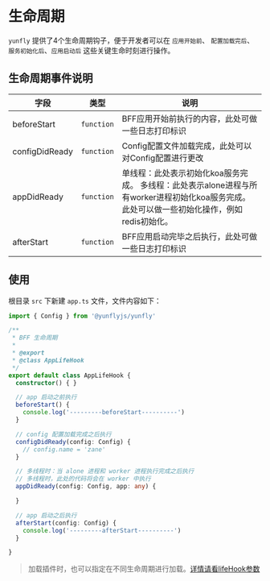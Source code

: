 # 生命周期

`yunfly` 提供了4个生命周期钩子，便于开发者可以在 `应用开始前`、 `配置加载完后`、 `服务初始化后`、`应用启动后` 这些关键生命时刻进行操作。

## 生命周期事件说明

| 字段 | 类型 | 说明 |
| ------ | ------ |------ |
| beforeStart | `function` | BFF应用开始前执行的内容，此处可做一些日志打印标识 |
| configDidReady | `function` | Config配置文件加载完成，此处可以对Config配置进行更改 |
| appDidReady | `function` | 单线程：此处表示初始化koa服务完成。 多线程：此处表示alone进程与所有worker进程初始化koa服务完成。此处可以做一些初始化操作，例如redis初始化。 |
| afterStart | `function` | BFF应用启动完毕之后执行，此处可做一些日志打印标识 |

## 使用

根目录 `src` 下新建 `app.ts` 文件，文件内容如下：

```ts filename="src/app.ts"
import { Config } from '@yunflyjs/yunfly'

/**
 * BFF 生命周期
 *
 * @export
 * @class AppLifeHook
 */
export default class AppLifeHook {
  constructor() { }

  // app 启动之前执行 
  beforeStart() {
    console.log('---------beforeStart----------')
  }

  // config 配置加载完成之后执行
  configDidReady(config: Config) {
    // config.name = 'zane'
  }

  // 多线程时：当 alone 进程和 worker 进程执行完成之后执行
  // 多线程时，此处的代码将会在 worker 中执行
  appDidReady(config: Config, app: any) {

  }

  // app 启动之后执行
  afterStart(config: Config) {
    console.log('---------afterStart----------')
  }

}
```

> 加载插件时，也可以指定在不同生命周期进行加载。[详情请看lifeHook参数](./plugin.md#插件配置参数说明)
